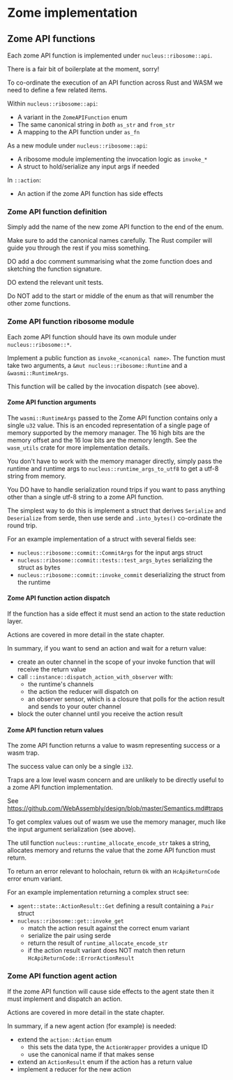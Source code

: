 # Zome implementation

## Zome API functions

Each zome API function is implemented under `nucleus::ribosome::api`.

There is a fair bit of boilerplate at the moment, sorry!

To co-ordinate the execution of an API function across Rust and WASM we need to
define a few related items.

Within `nucleus::ribosome::api`:

- A variant in the `ZomeAPIFunction` enum
- The same canonical string in _both_ `as_str` and `from_str`
- A mapping to the API function under `as_fn`

As a new module under `nucleus::ribosome::api`:

- A ribosome module implementing the invocation logic as `invoke_*`
- A struct to hold/serialize any input args if needed

In `::action`:

- An action if the zome API function has side effects

### Zome API function definition

Simply add the name of the new zome API function to the end of the enum.

Make sure to add the canonical names carefully. The Rust compiler will guide you
through the rest if you miss something.

DO add a doc comment summarising what the zome function does and sketching the
function signature.

DO extend the relevant unit tests.

Do NOT add to the start or middle of the enum as that will renumber the other
zome functions.

### Zome API function ribosome module

Each zome API function should have its own module under `nucleus::ribosome::*`.

Implement a public function as `invoke_<canonical name>`. The function must take
two arguments, a `&mut nucleus::ribosome::Runtime` and a `&wasmi::RuntimeArgs`.

This function will be called by the invocation dispatch (see above).

#### Zome API function arguments

The `wasmi::RuntimeArgs` passed to the Zome API function contains only a single
`u32` value. This is an encoded representation of a single page of memory
supported by the memory manager. The 16 high bits are the memory offset and the
16 low bits are the memory length. See the `wasm_utils` crate for more
implementation details.

You don't have to work with the memory manager directly, simply pass the runtime
and runtime args to `nucleus::runtime_args_to_utf8` to get a utf-8 string from
memory.

You DO have to handle serialization round trips if you want to pass anything
other than a single utf-8 string to a zome API function.

The simplest way to do this is implement a struct that derives `Serialize` and
`Deserialize` from serde, then use serde and `.into_bytes()` co-ordinate the
round trip.

For an example implementation of a struct with several fields see:

- `nucleus::ribosome::commit::CommitArgs` for the input args struct
- `nucleus::ribosome::commit::tests::test_args_bytes` serializing the struct as bytes
- `nucleus::ribosome::commit::invoke_commit` deserializing the struct from the runtime

#### Zome API function action dispatch

If the function has a side effect it must send an action to the state reduction
layer.

Actions are covered in more detail in the state chapter.

In summary, if you want to send an action and wait for a return value:

- create an outer channel in the scope of your invoke function that will receive the return value
- call `::instance::dispatch_action_with_observer` with:
  - the runtime's channels
  - the action the reducer will dispatch on
  - an observer sensor, which is a closure that polls for the action result and sends to your outer channel
- block the outer channel until you receive the action result

#### Zome API function return values

The zome API function returns a value to wasm representing success or a wasm trap.

The success value can only be a single `i32`.

Traps are a low level wasm concern and are unlikely to be directly useful to a
zome API function implementation.

See https://github.com/WebAssembly/design/blob/master/Semantics.md#traps

To get complex values out of wasm we use the memory manager, much like the input
argument serialization (see above).

The util function `nucleus::runtime_allocate_encode_str` takes a string,
allocates memory and returns the value that the zome API function must return.

To return an error relevant to holochain, return `Ok` with an `HcApiReturnCode`
error enum variant.

For an example implementation returning a complex struct see:

- `agent::state::ActionResult::Get` defining a result containing a `Pair` struct
- `nucleus::ribosome::get::invoke_get`
  - match the action result against the correct enum variant
  - serialize the pair using serde
  - return the result of `runtime_allocate_encode_str`
  - if the action result variant does NOT match then return `HcApiReturnCode::ErrorActionResult`

### Zome API function agent action

If the zome API function will cause side effects to the agent state then it must
implement and dispatch an action.

Actions are covered in more detail in the state chapter.

In summary, if a new agent action (for example) is needed:

- extend the `action::Action` enum
  - this sets the data type, the `ActionWrapper` provides a unique ID
  - use the canonical name if that makes sense
- extend an `ActionResult` enum if the action has a return value
- implement a reducer for the new action
